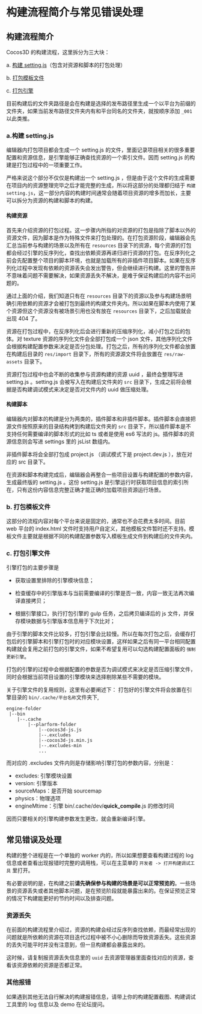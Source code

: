 # 构建流程简介与常见错误处理

## 构建流程简介
Cocos3D 的构建流程，这里拆分为三大块：

a. [构建 setting.js](###a.构建setting.js)（包含对资源和脚本的打包处理）

b. [打包模板文件](###b.打包模板文件)

c. [打包引擎](###c.打包引擎文件)

目前构建后的文件夹路径是会在构建是选择的发布路径里生成一个以平台为前缀的文件夹，如果当前发布路径文件夹内有和平台同名的文件夹，就按顺序添加 `_001` 以此类推。

### a.构建 setting.js
编辑器内打包项目都会生成一个 setting.js 的文件，里面记录项目相关的很多重要配置和资源信息，是引擎能够正确查找资源的一个索引文件。因而 setting.js 的构建是打包过程中的一项重要工作。

严格来说这个部分不仅仅是构建出一个 setting.js ，但是由于这个文件的生成需要在项目内的资源整理完毕之后才能完整的生成，所以将这部分的处理都归结于 `构建 setting.js`，这一部分内容的构建时间通常会随着项目资源的增多而加长，主要可以拆分为资源的构建和脚本的构建。

#### 构建资源
首先来介绍资源的打包过程。这一步骤内所指的对资源的打包是指除了脚本以外的资源文件，因为脚本是作为特殊文件来打包处理的。在打包资源阶段，编辑器会先汇总当前参与构建的场景以及所有在 `resources` 目录下的资源，每个资源的打包都会经过引擎的反序列化，查找出依赖资源再递归进行资源的打包。在反序列化之前会先配置整个项目的脚本环境，也就是加载所有的非插件项目脚本。如果在反序列化过程中发现有依赖的资源丢失会发出警告，但会继续进行构建。这里的警告并不意味着问题不需要解决，如果资源丢失不解决，是难于保证构建后的内容不出问题的。

通过上面的介绍，我们知道只有在 `resources` 目录下的资源以及参与构建场景明确引用依赖的资源才会被打包到最终的构建文件夹内。所以如果在脚本内使用了某个资源但这个资源没有被场景引用也没有放在 `resources` 目录下，之后加载就会出现 404 了。

资源在打包过程中，在反序列化后会进行重新的压缩序列化，减小打包之后的包体。对 texture 资源的序列化文件会全部打包成一个 json 文件，其他序列化文件会根据构建配置参数来决定是否分包处理。打包之后，所有的序列化文件都会放置在构建后目录的 `res/import` 目录下，所有的资源源文件将会放置在 `res/raw-assets` 目录下。

资源打包过程中也会不断的收集参与资源构建的资源 uuid ，最终会整理写进 setting.js 。setting.js 会被写入在构建后文件夹的 `src` 目录下，生成之前将会根据是否构建调试模式来决定是否对文件内的 uuid 做压缩处理。

#### 构建脚本
编辑器内对脚本的构建是分为两类的，插件脚本和非插件脚本。插件脚本会直接把源文件按照原来的目录结构拷到构建后文件夹的 `src` 目录下，所以插件脚本是不支持任何需要编译的脚本形式的比如 ts 或者是使用 es6 写法的 js。插件脚本的资源信息则会写进 settings 里的 jsList 数组内。

非插件脚本将会全部打包成 project.js （调试模式下是 project.dev.js ），放在对应的 src 目录下。

在资源和脚本构建完成后，编辑器会再整合一些项目设置与构建配置的参数内容，生成最终版的 setting.js 。这份 setting.js 是引擎运行时获取项目信息的索引所在，只有这份内容信息完整正确才能正确的加载项目资源运行场景。

### b. 打包模板文件
这部分的流程内容对每个平台来说是固定的，通常也不会花费太多时间。目前 web 平台的 index.html 文件时支持用户自定义，其他模板文件暂时还不支持。模板文件主要就是根据不同的构建配置参数写入模板生成文件到构建后的文件夹内。

### c. 打包引擎文件

引擎打包的主要步骤是

- 获取设置里排除的引擎模块信息；

- 检查缓存中的引擎版本与当前需要编译的引擎是否一致，内容一致无法再次编译直接拷贝；

- 根据引擎接口，执行打包引擎的 gulp 任务，之后拷贝编译后的 js 文件，并保存模块数据与引擎版本信息用于下次比对；

由于引擎的脚本文件比较多，打包引擎会比较慢。所以在每次打包之后，会缓存打包后的引擎脚本和引擎打包时的对应模块设置，这样如果之后有同一平台相同配置构建就会复用之前打包的引擎文件，如果不希望复用可以勾选构建配置面板的 `强制更新引擎`。

打包的引擎的过程中会根据配置的参数是否为调试模式来决定是否压缩引擎文件，同时会根据当前项目设置的引擎模块来选择剔除某些不需要的模块。

关于引擎文件的复用规则，这里有必要阐述下：
打包好的引擎文件将会放置在引擎目录的 `bin/.cache/平台名称`文件夹下,
```
engine-folder
 |--bin
    |--.cache
        |--plarform-folder
            |--cocos3d-js.js
            |--.excludes
            |--cocos3d-js.min.js
            |--.excludes-min
            ...
```
而对应的 .excludes 文件内则是存储影响引擎打包的参数内容，分别是：
- excludes: 引擎模块设置
- version: 引擎版本
- sourceMaps：是否开始 sourcemap
- physics：物理选项
- engineMtime：引擎 bin/.cache/dev/__quick_compile__.js 的修改时间

因而只要相关的引擎构建参数发生更改，就会重新编译引擎。

## 常见错误及处理
构建的整个进程是在一个单独的 worker 内的，所以如果想要查看构建过程的 log 信息或者查看出现报错时完整的调用栈，可以在主菜单的 `开发者 -> 打开构建调试工具` 里打开。

有必要说明的是，在构建之前**请先确保参与构建的场景是可以正常预览的**。一些场景的资源丢失或者其他脚本问题，是在预览阶段就能暴露出来的。在保证预览正常的情况下构建能更好的节约时间以及排查问题。

### 资源丢失
在前面的构建流程里介绍过，资源的构建会经过反序列查找依赖，而最经常出现的问题就是所依赖的资源在项目迭代过程中被不小心删除而导致资源丢失。这些资源的丢失可能平时并没有注意到，但一旦构建都会暴露出来的。

这时候，请复制报资源丢失信息里的 `uuid` 去资源管理器里面查找对应的资源，查看该资源依赖的资源是否都正常。

### 其他报错
如果遇到其他无法自行解决的构建报错信息，请带上你的构建配置截图、构建调试工具里的 log 信息以及 demo 在论坛提问。